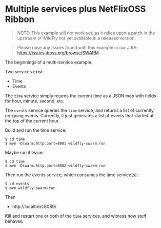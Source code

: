 # Multiple services plus NetFlixOSS Ribbon

> NOTE: This example will not work yet, as it relies upon a patch
> in the upstream of WildFly not yet available in a released version.

> Please raise any issues found with this example in our JIRA:
> https://issues.jboss.org/browse/SWARM

The beginnings of a multi-service example.

Two services exist:

* Time
* Events

The `time` service simply returns the current time as a JSON map
with fields for hour, minute, second, etc.

The `events` service queries the `time` service, and returns a list of
currently on-going events.  Currently, it just generates a list of events
that started at the top of the current hour.

Build and run the time service:

    $ cd time
    $ mvn -Dswarm.http.port=8081 wildfly-swarm:run

Maybe run it twice:

    $ cd time
    $ mvn -Dswarm.http.port=8082 wildfly-swarm:run

Then run the events service, which consumes the time service(s):

    $ cd events
    $ mvn wildfly-swarm:run

Then

* http://localhost:8080/

Kill and restart one or both of the `time` services, and witness how stuff
behaves.
